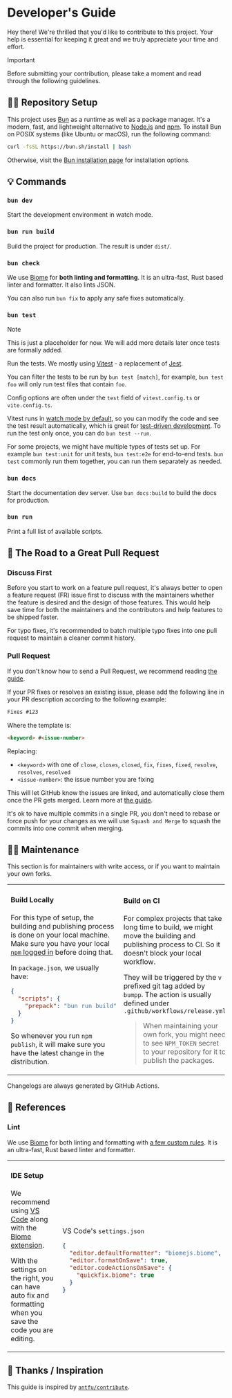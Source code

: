 # Developer's Guide

Hey there! We're thrilled that you'd like to contribute to this project. Your help is essential for keeping it great and we truly appreciate your time and effort.

> [!IMPORTANT]
> Before submitting your contribution, please take a moment and read through the following guidelines.

## 👨‍💻 Repository Setup

This project uses [Bun](https://bun.sh) as a runtime as well as a package manager. It's a modern, fast, and lightweight alternative to [Node.js](https://nodejs.org/en/) and [npm](https://www.npmjs.com/). To install Bun on POSIX systems (like Ubuntu or macOS), run the following command:

  ```sh
  curl -fsSL https://bun.sh/install | bash
  ```

Otherwise, visit the [Bun installation page](https://bun.sh/docs/installation) for installation options.

## 💡 Commands

### `bun dev`

Start the development environment in watch mode.

### `bun run build`

Build the project for production. The result is under `dist/`.

### `bun check`

We use [Biome](https://biomejs.dev/) for **both linting and formatting**. It is an ultra-fast, Rust based linter and formatter. 
It also lints JSON.

You can also run `bun fix` to apply any safe fixes automatically.

### `bun test`

> [!NOTE]
> This is just a placeholder for now. We will add more details later once tests are formally added.

Run the tests. We mostly using [Vitest](https://vitest.dev/) - a replacement of [Jest](https://jestjs.io/).

You can filter the tests to be run by `bun test [match]`, for example, `bun test foo` will only run test files that contain `foo`.

Config options are often under the `test` field of `vitest.config.ts` or `vite.config.ts`.

Vitest runs in [watch mode by default](https://vitest.dev/guide/features.html#watch-mode), so you can modify the code and see the test result automatically, which is great for [test-driven development](https://en.wikipedia.org/wiki/Test-driven_development). To run the test only once, you can do `bun test --run`.

For some projects, we might have multiple types of tests set up. For example `bun test:unit` for unit tests, `bun test:e2e` for end-to-end tests. `bun test` commonly run them together, you can run them separately as needed.

### `bun docs`

Start the documentation dev server. Use `bun docs:build` to build the docs for production.

### `bun run`

Print a full list of available scripts.

## 🙌 The Road to a Great Pull Request

### Discuss First

Before you start to work on a feature pull request, it's always better to open a feature request (FR) issue first to discuss with the maintainers whether the feature is desired and the design of those features. This would help save time for both the maintainers and the contributors and help features to be shipped faster.

For typo fixes, it's recommended to batch multiple typo fixes into one pull request to maintain a cleaner commit history.

### Pull Request

If you don't know how to send a Pull Request, we recommend reading [the guide](https://docs.github.com/en/pull-requests/collaborating-with-pull-requests/proposing-changes-to-your-work-with-pull-requests/creating-a-pull-request).

If your PR fixes or resolves an existing issue, please add the following line in your PR description according to the following example:

```markdown
Fixes #123
```

Where the template is:

```markdown
<keyword> #<issue-number>
```

Replacing:
* `<keyword>` with one of `close`, `closes`, `closed`, `fix`, `fixes`, `fixed`, `resolve`, `resolves`, `resolved`
* `<issue-number>`: the issue number you are fixing

This will let GitHub know the issues are linked, and automatically close them once the PR gets merged. Learn more at [the guide](https://docs.github.com/en/issues/tracking-your-work-with-issues/linking-a-pull-request-to-an-issue#linking-a-pull-request-to-an-issue-using-a-keyword).

It's ok to have multiple commits in a single PR, you don't need to rebase or force push for your changes as we will use `Squash and Merge` to squash the commits into one commit when merging.

## 🧑‍🔧 Maintenance

This section is for maintainers with write access, or if you want to maintain your own forks.

<table><tr><td>

#### Build Locally

For this type of setup, the building and publishing process is done on your local machine. Make sure you have your local [`npm` logged in](http://npm.github.io/installation-setup-docs/installing/logging-in-and-out.html) before doing that.

In `package.json`, we usually have:

```json
{
  "scripts": {
    "prepack": "bun run build"
  }
}
```

So whenever you run `npm publish`, it will make sure you have the latest change in the distribution.

</td><td>

#### Build on CI

For complex projects that take long time to build, we might move the building and publishing process to CI. So it doesn't block your local workflow.

They will be triggered by the `v` prefixed git tag added by `bumpp`. The action is usually defined under `.github/workflows/release.yml`

> When maintaining your own fork, you might need to see `NPM_TOKEN` secret to your repository for it to publish the packages.

</td></tr></table>

Changelogs are always generated by GitHub Actions.

## 📖 References

### Lint

We use [Biome](https://biomejs.dev/) for both linting and formatting with [a few custom rules](./biome.json). It is an ultra-fast, Rust based linter and formatter.

<table><tr><td>

#### IDE Setup

We recommend using [VS Code](https://code.visualstudio.com/) along with the [Biome extension](https://marketplace.visualstudio.com/items?itemName=biomejs.biome).

With the settings on the right, you can have auto fix and formatting when you save the code you are editing.

</td><td><br>

VS Code's `settings.json`

```json
{
  "editor.defaultFormatter": "biomejs.biome",
  "editor.formatOnSave": true,
  "editor.codeActionsOnSave": {
    "quickfix.biome": true
  }
}
```

</td></tr></table>

## 💖 Thanks / Inspiration

This guide is inspired by [`antfu/contribute`](https://github.com/antfu/contribute).